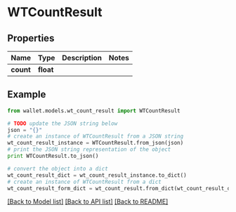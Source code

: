 # WTCountResult


## Properties

Name | Type | Description | Notes
------------ | ------------- | ------------- | -------------
**count** | **float** |  | 

## Example

```python
from wallet.models.wt_count_result import WTCountResult

# TODO update the JSON string below
json = "{}"
# create an instance of WTCountResult from a JSON string
wt_count_result_instance = WTCountResult.from_json(json)
# print the JSON string representation of the object
print WTCountResult.to_json()

# convert the object into a dict
wt_count_result_dict = wt_count_result_instance.to_dict()
# create an instance of WTCountResult from a dict
wt_count_result_form_dict = wt_count_result.from_dict(wt_count_result_dict)
```
[[Back to Model list]](../README.md#documentation-for-models) [[Back to API list]](../README.md#documentation-for-api-endpoints) [[Back to README]](../README.md)


